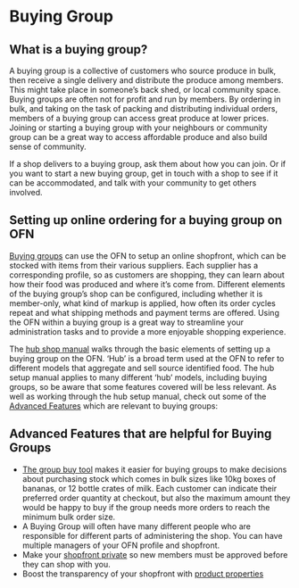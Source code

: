 # Buying Group
## What is a buying group?

A buying group is a collective of customers who source produce in bulk, then receive a single delivery and distribute the produce among members. This might take place in someone’s back shed, or local community space. Buying groups are often not for profit and run by members. By ordering in bulk, and taking on the task of packing and distributing individual orders, members of a buying group can access great produce at lower prices. Joining or starting a buying group with your neighbours or community group can be a great way to access affordable produce and also build sense of community.

If a shop delivers to a buying group, ask them about how you can join. Or if you want to start a new buying group, get in touch with a shop to see if it can be accommodated, and talk with your community to get others involved.

## Setting up online ordering for a buying group on OFN

[Buying groups](/consumer-buying-groups.md) can use the OFN to setup an online shopfront, which can be stocked with items from their various suppliers. Each supplier has a corresponding profile, so as customers are shopping, they can learn about how their food was produced and where it’s come from. Different elements of the buying group’s shop can be configured, including whether it is member-only, what kind of markup is applied, how often its order cycles repeat and what shipping methods and payment terms are offered. Using the OFN within a buying group is a great way to streamline your administration tasks and to provide a more enjoyable shopping experience.

The [hub shop manual](/hubs-set-up-guide.md) walks through the basic elements of setting up a buying group on the OFN. ‘Hub’ is a broad term used at the OFN to refer to different models that aggregate and sell source identified food. The hub setup manual applies to many different ‘hub’ models, including buying groups, so be aware that some features covered will be less relevant. As well as working through the hub setup manual, check out some of the [Advanced Features](/advanced-features.md) which are relevant to buying groups:

  
## Advanced Features that are helpful for Buying Groups
* [The group buy tool](/group-buy.md) makes it easier for buying groups to make decisions about purchasing stock which comes in bulk sizes like 10kg boxes of bananas, or 12 bottle crates of milk. Each customer can indicate their preferred order quantity at checkout, but also the maximum amount they would be happy to buy if the group needs more orders to reach the minimum bulk order size.
* A Buying Group will often have many different people who are responsible for different parts of administering the shop. You can have multiple managers of your OFN profile and shopfront.
* Make your [shopfront private](/private-shopfront.md) so new members must be approved before they can shop with you.
* Boost the transparency of your shopfront with [product properties](/product-properties.md)

